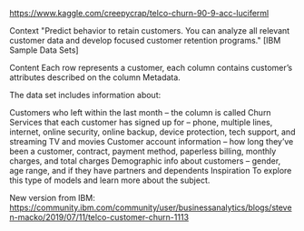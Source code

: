 https://www.kaggle.com/creepycrap/telco-churn-90-9-acc-luciferml

Context
"Predict behavior to retain customers. You can analyze all relevant customer data and develop focused customer retention programs." [IBM Sample Data Sets]

Content
Each row represents a customer, each column contains customer’s attributes described on the column Metadata.

The data set includes information about:

Customers who left within the last month – the column is called Churn
Services that each customer has signed up for – phone, multiple lines, internet, online security, online backup, device protection, tech support, and streaming TV and movies
Customer account information – how long they’ve been a customer, contract, payment method, paperless billing, monthly charges, and total charges
Demographic info about customers – gender, age range, and if they have partners and dependents
Inspiration
To explore this type of models and learn more about the subject.

New version from IBM:
https://community.ibm.com/community/user/businessanalytics/blogs/steven-macko/2019/07/11/telco-customer-churn-1113
